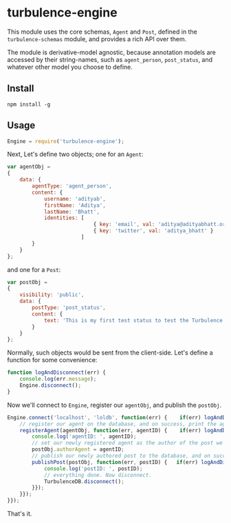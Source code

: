 turbulence-engine
=================

This module uses the core schemas, `Agent` and `Post`, defined in the `turbulence-schemas` module, and provides a rich API over them.

The module is derivative-model agnostic, because annotation models are accessed by their string-names, such as `agent_person`, `post_status`, and whatever other model you choose to define.

## Install

    npm install -g

## Usage
```js
Engine = require('turbulence-engine');
```

Next, Let's define two objects; one for an `Agent`:
```js
var agentObj = 
{
    data: {
        agentType: 'agent_person',
        content: {
            username: 'adityab',
            firstName: 'Aditya',
            lastName: 'Bhatt',
            identities: [ 
                            { key: 'email', val: 'aditya@adityabhatt.org' },
                            { key: 'twitter', val: 'aditya_bhatt' }
                        ]
        }
    }
};
```

and one for a `Post`:
```js
var postObj = 
{
    visibility: 'public',
    data: {
        postType: 'post_status',
        content: {
            text: 'This is my first test status to test the Turbulence extensible database.'
        }
    }
};
```

Normally, such objects would be sent from the client-side.
Let's define a function for some convenience:
```js
function logAndDisconnect(err) {
    console.log(err.message);
    Engine.disconnect();
}
```

Now we'll connect to `Engine`, register our `agentObj`, and publish the `postObj`.
```js
Engine.connect('localhost', 'loldb', function(err) {    if(err) logAndDisconnect(err);   else {
    // register our agent on the database, and on success, print the agent's ID
    registerAgent(agentObj, function(err, agentID) {    if(err) logAndDisconnect(err);  else {
        console.log('agentID: ', agentID);
        // set our newly registered agent as the author of the post we will publish
        postObj.authorAgent = agentID;
        // publish our newly authored post to the database, and on success, print the post's ID
        publishPost(postObj, function(err, postID) {   if(err) logAndDisconnect(err);  else {
            console.log('postID: ', postID);
            // everything done. Now disconnect.
            TurbulenceDB.disconnect();
        }});
    }});
}});
```
That's it.
